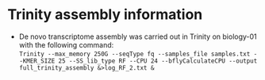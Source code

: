 # Trinity assembly information
- De novo transcriptome assembly was carried out in Trinity on biology-01 with the following command:<br/>
`Trinity --max_memory 250G --seqType fq --samples_file samples.txt --KMER_SIZE 25 --SS_lib_type RF --CPU 24 --bflyCalculateCPU --output full_trinity_assembly &>log_RF_2.txt &`
